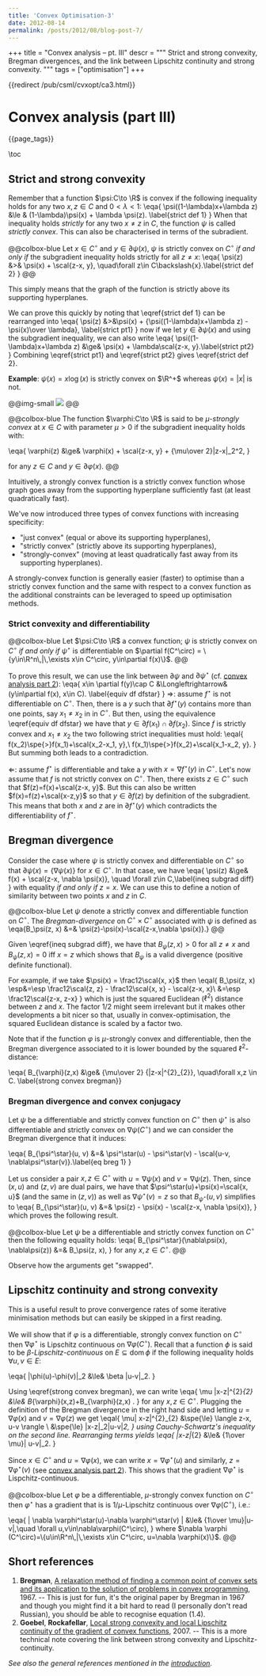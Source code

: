 ```yaml
---
title: 'Convex Optimisation-3'
date: 2012-08-14
permalink: /posts/2012/08/blog-post-7/
---
```

+++
title = "Convex analysis &ndash; pt. III"
descr = """
    Strict and strong convexity, Bregman divergences, and the link between Lipschitz
    continuity and strong convexity.
    """
tags = ["optimisation"]
+++

{{redirect /pub/csml/cvxopt/ca3.html}}

<!--
NOTE:
last review 20/9/2018
-->

# Convex analysis (part III)

{{page_tags}}

\toc

## Strict and strong convexity

Remember that a function $\psi:C\to \R$ is convex if the following inequality holds for any two $x, z \in C$ and $0<\lambda<1$:
\eqa{
    \psi((1-\lambda)x+\lambda z) &\le & (1-\lambda)\psi(x) + \lambda \psi(z). \label{strict def 1}
}
When that inequality holds *strictly* for any two $x\neq z$ in $C$, the function $\psi$ is called *strictly convex*.
This can also be characterised in terms of the subradient.

@@colbox-blue
Let $x\in C^\circ$ and $y\in \partial \psi(x)$, $\psi$ is strictly convex on $C^\circ$ *if and only if* the subgradient inequality holds strictly for all $z\neq x$:
\eqa{
    \psi(z) &>& \psi(x) + \scal{z-x, y}, \quad\forall z\in C\backslash\{x\}.\label{strict def 2}
}
@@

This simply means that the graph of the function is strictly above its supporting hyperplanes.

We can prove this quickly by noting that \eqref{strict def 1} can be rearranged into
\eqa{
    \psi(z) &>&\psi(x) + {\psi((1-\lambda)x+\lambda z) - \psi(x)\over \lambda}, \label{strict pt1}
}
now if we let $y\in\partial \psi(x)$ and using the subgradient inequality, we can also write
\eqa{
    \psi((1-\lambda)x+\lambda z) &\ge& \psi(x) + \lambda\scal{z-x, y}.\label{strict pt2}
}
Combining \eqref{strict pt1} and \eqref{strict pt2} gives \eqref{strict def 2}.

**Example**: $\psi(x)=x\log(x)$ is strictly convex on $\R^+$ whereas $\psi(x)=|x|$ is not.

@@img-small ![](/assets/csml/cvxopt/strict-convex-ex.svg) @@

@@colbox-blue
The function $\varphi:C\to \R$ is said to be $\mu$-*strongly convex* at $x\in C$ with parameter $\mu>0$ if the subgradient inequality holds with:

\eqa{
    \varphi(z) &\ge& \varphi(x) + \scal{z-x, y} + {\mu\over 2}\|z-x\|_2^2,
} <!--_-->

for any $z\in C$ and $y\in\partial \varphi(x)$.
@@

Intuitively, a strongly convex function is a strictly convex function whose graph goes away from the supporting hyperplane sufficiently fast (at least quadratically fast).

We've now introduced three types of convex functions with increasing specificity:
* "just convex" (equal or above its supporting hyperplanes),
* "strictly convex" (strictly above its supporting hyperplanes),
* "strongly-convex" (moving at least quadratically fast away from its supporting hyperplanes).

A strongly-convex function is generally easier (faster) to optimise than a strictly convex function and the same with respect to a convex function as the additional constraints can be leveraged to speed up optimisation methods.

### Strict convexity and differentiability

@@colbox-blue
Let $\psi:C\to \R$ a convex function; $\psi$ is strictly convex on $C^\circ$ *if and only if* $\psi^\star$ is differentiable on $\partial f(C^\circ) = \{y\in\R^n\,|\,\exists x\in C^\circ, y\in\partial f(x)\}$.
@@

To prove this result, we can use the link between $\partial\psi$ and $\partial\psi^{\star}$ (cf. [convex analysis part 2](/posts/2018/09/24-convex-optimisation-2/)):
\eqa{
    x\in \partial f(y)\cap C &\Longleftrightarrow& (y\in\partial f(x), x\in C). \label{equiv df dfstar}
}
$\Rightarrow$: assume $f^\star$ is not differentiable on $C^\circ$. Then, there is a $y$ such that $\partial f^\star(y)$ contains more than one points, say $x_1\neq x_2$ in in $C^\circ$.
But then, using the equivalence \eqref{equiv df dfstar} we have that $y\in\partial f(x_1) \cap \partial f(x_2)$.
Since $f$ is strictly convex and $x_1\neq x_2$ the two following strict inequalities must hold:
\eqal{
    f(x_2)\spe{>}f(x_1)+\scal{x_2-x_1, y},\\
    f(x_1)\spe{>}f(x_2)+\scal{x_1-x_2, y}.
}
But summing both leads to a contradiction.

$\Leftarrow$: assume $f^\star$ is differentiable and take a $y$ with $x=\nabla f^\star(y)$ in $C^\circ$. Let's now assume that $f$ is not strictly convex on $C^\circ$. Then, there exists $z\in C^\circ$ such that $f(z)=f(x)+\scal{z-x, y}$.
But this can also be written $f(x)=f(z)+\scal{x-z,y}$ so that $y\in\partial f(z)$ by definition of the subgradient.
This means that both $x$ and $z$ are in $\partial f^\star(y)$ which contradicts the differentiability of $f^\star$.

## Bregman divergence <!-- ✅ 13/9/2018 -->

Consider the case where $\psi$ is strictly convex and differentiable on $C^\circ$ so that $\partial \psi(x)=\{\nabla \psi(x)\}$ for $x\in C^\circ$.
In that case, we have
\eqa{
    \psi(z) &\ge& f(x) + \scal{z-x, \nabla \psi(x)}, \quad \forall z\in C,\label{ineq subgrad diff}
}
with equality *if and only if* $z=x$.
We can use this to define a notion of similarity between two points $x$ and $z$ in $C$.

@@colbox-blue
Let $\psi$ denote a strictly convex and differentiable function on $C^\circ$.
The *Bregman-divergence* on $C^\circ\times C^\circ$ associated with $\psi$ is defined as
\eqa{B_\psi(z, x) &=& \psi(z)-\psi(x)-\scal{z-x,\nabla \psi(x)}.}
@@

Given \eqref{ineq subgrad diff}, we have that $B_\psi(z, x)>0$ for all $z\neq x$ and $B_\psi(z, x)=0$ iff $x=z$ which shows that $B_\psi$ is a valid divergence (positive definite functional).

For example, if we take $\psi(x) = \frac12\scal{x, x}$ then
\eqal{
    B_\psi(z, x) \esp&=\esp \frac12\scal{z, z} - \frac12\scal{x, x} - \scal{z-x, x}\\
                 &=\esp \frac12\scal{z-x, z-x}
}
which is just the squared Euclidean ($\ell^{2}$) distance between $z$ and $x$.
The factor $1/2$ might seem irrelevant but it makes other developments a bit nicer so that, usually in convex-optimisation, the squared Euclidean distance is scaled by a factor two.

Note that if the function $\varphi$ is $\mu$-strongly convex and differentiable, then the Bregman divergence associated to it is lower bounded by the squared $\ell^{2}$-distance:

\eqa{
B_{\varphi}(z,x) &\ge& {\mu\over 2} {\|z-x\|^{2}_{2}}, \quad\forall x,z \in C.
\label{strong convex bregman}}


### Bregman divergence and convex conjugacy <!-- ✅ 23/9/2018 -->

Let $\psi$ be a differentiable and strictly convex function on $C^\circ$ then $\psi^\star$ is also differentiable and strictly convex on $\nabla \psi(C^\circ)$ and we can consider the Bregman divergence that it induces:

\eqa{
    B_{\psi^\star}(u, v) &=& \psi^\star(u) - \psi^\star(v) - \scal{u-v, \nabla\psi^\star(v)}.\label{eq breg 1}
}

Let us consider a pair $x, z\in C^\circ$ with $u=\nabla\psi(x)$ and $v=\nabla\psi(z)$.
Then, since $(x, u)$ and $(z, v)$ are dual pairs, we have that $\psi^\star(u)+\psi(x)=\scal{x, u}$ (and the same in $(z, v)$) as well as $\nabla\psi^\star(v)=z$ so that $B_{\psi^\star}(u, v)$ simplifies to
\eqa{
    B_{\psi^\star}(u, v) &=& \psi(z) - \psi(x) - \scal{z-x, \nabla \psi(x)},
}
which proves the following result.

@@colbox-blue
Let $\psi$ be a differentiable and strictly convex function on $C^\circ$ then the following equality holds:
\eqa{
    B_{\psi^\star}(\nabla\psi(x), \nabla\psi(z)) &=& B_\psi(z, x),
}
for any $x,z \in C^\circ$.
@@

Observe how the arguments get "swapped".

## Lipschitz continuity and strong convexity <!-- ✅ 23/9/2018 -->

This is a useful result to prove convergence rates of some iterative minimisation methods but can easily be skipped in a first reading.

We will show that if $\varphi$ is a differentiable, strongly convex function on $C^\circ$ then $\nabla \varphi^\star$ is Lipschitz continuous on $\nabla\varphi(C^\circ)$.
Recall that a function $\phi$ is said to be $\beta$*-Lipschitz-continuous* on $E\subseteq \mathrm{dom}\,\phi$ if the following inequality holds $\forall u,v\in E$:

\eqa{
    \|\phi(u)-\phi(v)\|_2 &\le& \beta \|u-v\|_2.
} <!--_-->

Using \eqref{strong convex bregman}, we can write
\eqa{
    \mu \|x-z\|^{2}_{2} &\le& B_{\varphi}(x,z)+B_{\varphi}(z,x) .
}
for any $x, z\in C^\circ$.
Plugging the definition of the Bregman divergence in the right hand side and letting $u=\nabla \varphi(x)$ and $v=\nabla \varphi(z)$ we get
\eqal{
    \mu\| x-z\|^{2}_{2} &\spe{\le} \langle z-x, u-v \rangle \\
       &\spe{\le} \|x-z\|_2\|u-v\|_2,
} <!--_-->
using Cauchy-Schwartz's inequality on the second line.
Rearranging terms yields
\eqa{
    \|x-z\|_{2} &\le& {1\over \mu}\| u-v\|_2.
} <!--_-->

Since $x\in C^\circ$ and $u=\nabla \varphi(x)$, we can write $x = \nabla \varphi^\star(u)$ and similarly, $z=\nabla\varphi^\star(v)$ (see [convex analysis part 2](/posts/2018/09/24-convex-optimisation-2/)).
This shows that the gradient $\nabla\varphi^\star$ is Lispchitz-continuous.

@@colbox-blue
Let $\varphi$ be a differentiable, $\mu$-strongly convex function on $C^\circ$ then $\varphi^\star$ has a gradient that is is $1/\mu$-Lipschitz continuous over $\nabla \varphi(C^\circ)$, i.e.:

\eqa{
    \| \nabla \varphi^\star(u)-\nabla \varphi^\star(v)  \| &\le& {1\over \mu}\|u-v\|,\quad \forall u,v\in\nabla\varphi(C^\circ),
}
where $\nabla \varphi (C^\circ)=\{u\in\R^n\,|\,\exists x\in C^\circ, u=\nabla \varphi(x)\}$.
@@

## Short references

1. **Bregman**, [A relaxation method of finding a common point of convex sets and its application to the solution of problems in convex programming](http://www.mathnet.ru/links/7dbe5d285fbf611e001a7ab6365e2bed/zvmmf7353.pdf), 1967. -- This is just for fun, it's the original paper by Bregman in 1967 and though you might find it a bit hard to read (I personally don't read Russian), you should be able to recognise equation (1.4).
1. **Goebel**, **Rockafellar**, [Local strong convexity and local Lipschitz continuity of the gradient of convex functions](https://pdfs.semanticscholar.org/d16c/32505274be2bc80d8547a36e6ac2239a80b2.pdf), 2007. -- This is a more technical note covering the link between strong convexity and Lipschitz-continuity.


*See also the general references mentioned in the [introduction](/pub/csml/cvxopt/intro.html).*
